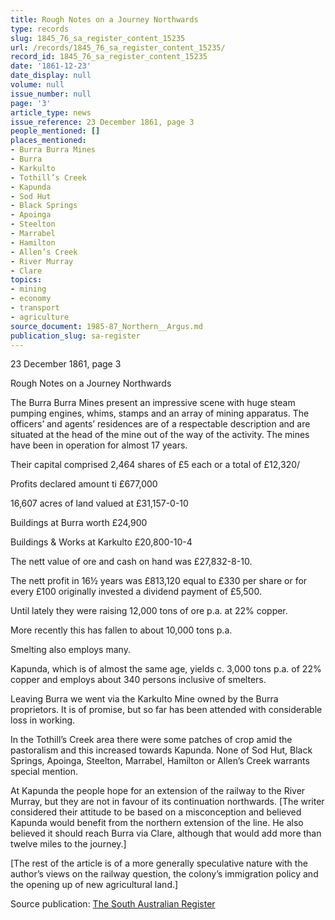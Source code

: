 ```yaml
---
title: Rough Notes on a Journey Northwards
type: records
slug: 1845_76_sa_register_content_15235
url: /records/1845_76_sa_register_content_15235/
record_id: 1845_76_sa_register_content_15235
date: '1861-12-23'
date_display: null
volume: null
issue_number: null
page: '3'
article_type: news
issue_reference: 23 December 1861, page 3
people_mentioned: []
places_mentioned:
- Burra Burra Mines
- Burra
- Karkulto
- Tothill’s Creek
- Kapunda
- Sod Hut
- Black Springs
- Apoinga
- Steelton
- Marrabel
- Hamilton
- Allen’s Creek
- River Murray
- Clare
topics:
- mining
- economy
- transport
- agriculture
source_document: 1985-87_Northern__Argus.md
publication_slug: sa-register
---
```


23 December 1861, page 3

Rough Notes on a Journey Northwards

The Burra Burra Mines present an impressive scene with huge steam pumping engines, whims, stamps and an array of mining apparatus.  The officers’ and agents’ residences are of a respectable description and are situated at the head of the mine out of the way of the activity.  The mines have been in operation for almost 17 years.

Their capital comprised 2,464 shares of £5 each or a total of £12,320/

Profits declared amount ti	£677,000

16,607 acres of land valued at	£31,157-0-10

Buildings at Burra worth	£24,900

Buildings & Works at Karkulto	£20,800-10-4

The nett value of ore and cash on hand was £27,832-8-10.

The nett profit in 16½ years was £813,120 equal to £330 per share or for every £100 originally invested a dividend payment of £5,500.

Until lately they were raising 12,000 tons of ore p.a. at 22% copper.

More recently this has fallen to about 10,000 tons p.a.

Smelting also employs many.

Kapunda, which is of almost the same age, yields c. 3,000 tons p.a. of 22% copper and employs about 340 persons inclusive of smelters.

Leaving Burra we went via the Karkulto Mine owned by the Burra proprietors.  It is of promise, but so far has been attended with considerable loss in working.

In the Tothill’s Creek area there were some patches of crop amid the pastoralism and this increased towards Kapunda.  None of Sod Hut, Black Springs, Apoinga, Steelton, Marrabel, Hamilton or Allen’s Creek warrants special mention.

At Kapunda the people hope for an extension of the railway to the River Murray, but they are not in favour of its continuation northwards.  [The writer considered their attitude to be based on a misconception and believed Kapunda would benefit from the northern extension of the line.  He also believed it should reach Burra via Clare, although that would add more than twelve miles to the journey.]

[The rest of the article is of a more generally speculative nature with the author’s views on the railway question, the colony’s immigration policy and the opening up of new agricultural land.]

Source publication: [The South Australian Register](/publications/sa-register/)
